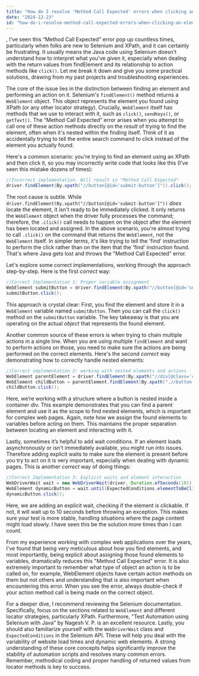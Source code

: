 ```yaml
---
title: "How do I resolve 'Method Call Expected' errors when clicking an element with XPath in Selenium Java?"
date: "2024-12-23"
id: "how-do-i-resolve-method-call-expected-errors-when-clicking-an-element-with-xpath-in-selenium-java"
---
```


,  I’ve seen this “Method Call Expected” error pop up countless times, particularly when folks are new to Selenium and XPath, and it can certainly be frustrating. It usually means the Java code using Selenium doesn't understand how to interpret what you've given it, especially when dealing with the return values from findElement and its relationship to action methods like `click()`. Let me break it down and give you some practical solutions, drawing from my past projects and troubleshooting experiences.

The core of the issue lies in the distinction between finding an element and performing an action on it. Selenium's `findElement()` method returns a `WebElement` object. This object represents the element you found using XPath (or any other locator strategy). Crucially, `WebElement` itself has methods that we use to interact with it, such as `click()`, `sendKeys()`, or `getText()`. The “Method Call Expected” error arises when you attempt to call one of these action methods directly on the *result* of trying to find the element, often when it's nested within the finding itself. Think of it as accidentally trying to tell the entire search command to click instead of the element you actually found.

Here's a common scenario: you're trying to find an element using an XPath and then click it, so you may incorrectly write code that looks like this (I’ve seen this mistake dozens of times):

```java
//Incorrect implementation. Will result in "Method Call Expected"
driver.findElement(By.xpath("//button[@id='submit-button']")).click(); //Incorrect!
```

The root cause is subtle. While `driver.findElement(By.xpath("//button[@id='submit-button']"))` *does* locate the element, it isn't ready to be immediately clicked. It only returns the `WebElement` object when the driver fully processes the command; therefore, the `.click()` call needs to happen on the object after the element has been located and assigned. In the above scenario, you're almost trying to call `.click()` on the command that returns the `WebElement`, not the `WebElement` itself. In simpler terms, it's like trying to tell the 'find' instruction to perform the click rather than on the item that the 'find' instruction found. That's where Java gets lost and throws the "Method Call Expected" error.

Let's explore some correct implementations, working through the approach step-by-step. Here is the first *correct* way:

```java
//Correct Implementation 1: Proper variable assignment
WebElement submitButton = driver.findElement(By.xpath("//button[@id='submit-button']"));
submitButton.click();
```

This approach is crystal clear: First, you find the element and store it in a `WebElement` variable named `submitButton`. Then you can call the `click()` method on the `submitButton` variable. The key takeaway is that you are operating on the actual *object* that represents the found element.

Another common source of these errors is when trying to chain multiple actions in a single line. When you are using multiple `findElement` and want to perform actions on those, you need to make sure the actions are being performed on the correct elements. Here's the second *correct* way demonstrating how to correctly handle nested elements:

```java
//Correct implementation 2: working with nested elements and actions
WebElement parentElement = driver.findElement(By.xpath("//div[@class='container']"));
WebElement childButton = parentElement.findElement(By.xpath(".//button[@class='action-button']"));
childButton.click();
```

Here, we’re working with a structure where a button is nested inside a container div. This example demonstrates that you can find a parent element and use it as the scope to find nested elements, which is important for complex web pages. Again, note how we assign the found elements to variables before acting on them. This maintains the proper separation between locating an element and interacting with it.

Lastly, sometimes it’s helpful to add wait conditions. If an element loads asynchronously or isn't immediately available, you might run into issues. Therefore adding explicit waits to make sure the element is present before you try to act on it is very important, especially when dealing with dynamic pages. This is another *correct* way of doing things:

```java
//Correct Implementation 3: Explicit waits and element interaction
WebDriverWait wait = new WebDriverWait(driver, Duration.ofSeconds(10));
WebElement dynamicButton = wait.until(ExpectedConditions.elementToBeClickable(By.xpath("//button[@id='dynamic-button']")));
dynamicButton.click();

```

Here, we are adding an explicit wait, checking if the element is clickable. If not, it will wait up to 10 seconds before throwing an exception. This makes sure your test is more stable, handling situations where the page content might load slowly. I have seen this be the solution more times than I can count.

From my experience working with complex web applications over the years, I've found that being very meticulous about how you find elements, and most importantly, being explicit about assigning those found elements to variables, dramatically reduces this "Method Call Expected" error. It is also extremely important to remember what type of object an action is to be called on, for example, WebElement objects have certain action methods on them but not others and understanding that is also important when encountering this error. When you see the error, always double-check if your action method call is being made on the correct object.

For a deeper dive, I recommend reviewing the Selenium documentation. Specifically, focus on the sections related to `WebElement` and different locator strategies, particularly XPath. Furthermore, "Test Automation using Selenium with Java" by Nagesh V. P. is an excellent resource. Lastly, you should also familiarize yourself with the `WebDriverWait` class and `ExpectedConditions` in the Selenium API. These will help you deal with the variability of website load times and dynamic web elements. A strong understanding of these core concepts helps significantly improve the stability of automation scripts and resolves many common errors. Remember, methodical coding and proper handling of returned values from locator methods is key to success.
